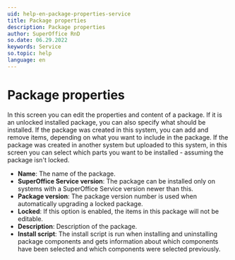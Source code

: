 ```yaml
---
uid: help-en-package-properties-service
title: Package properties
description: Package properties
author: SuperOffice RnD
so.date: 06.29.2022
keywords: Service
so.topic: help
language: en
---
```


# Package properties

In this screen you can edit the properties and content of a package. If it is an unlocked installed package, you can also specify what should be installed. If the package was created in this system, you can add and remove items, depending on what you want to include in the package. If the package was created in another system but uploaded to this system, in this screen you can select which parts you want to be installed - assuming the package isn't locked.

* **Name**: The name of the package.
* **SuperOffice Service version**: The package can be installed only on systems with a SuperOffice Service version newer than this.
* **Package version**: The package version number is used when automatically upgrading a locked package.
* **Locked**: If this option is enabled, the items in this package will not be editable.
* **Description**: Description of the package.
* **Install script**: The install script is run when installing and uninstalling package components and gets information about which components have been selected and which components were selected previously.
